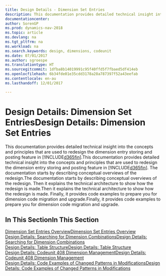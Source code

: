 ```yaml
---
title: Design Details - Dimension Set Entries
description: This documentation provides detailed technical insight into the concepts and principles that are used to redesign the dimension entry storing and posting feature.
documentationcenter: 
author: SorenGP
ms.prod: dynamics-nav-2018
ms.topic: article
ms.devlang: na
ms.tgt_pltfrm: na
ms.workload: na
ms.search.keywords: design, dimensions, codeunit
ms.date: 07/01/2017
ms.author: sgroespe
ms.translationtype: HT
ms.sourcegitcommit: 1dfba8b14019991c95f40ffd5f7fbaed5df414eb
ms.openlocfilehash: 6b34fde01e35cdd3178a28a787397f52a43eefab
ms.contentlocale: en-au
ms.lasthandoff: 12/01/2017

---
```

# <a name="design-details-dimension-set-entries"></a><span data-ttu-id="29504-103">Design Details: Dimension Set Entries</span><span class="sxs-lookup"><span data-stu-id="29504-103">Design Details: Dimension Set Entries</span></span>
<span data-ttu-id="29504-104">This documentation provides detailed technical insight into the concepts and principles that are used to redesign the dimension entry storing and posting feature in [!INCLUDE[d365fin](includes/d365fin_md.md)].</span><span class="sxs-lookup"><span data-stu-id="29504-104">This documentation provides detailed technical insight into the concepts and principles that are used to redesign the dimension entry storing and posting feature in [!INCLUDE[d365fin](includes/d365fin_md.md)].</span></span> <span data-ttu-id="29504-105">The documentation starts by describing conceptual overviews of the redesign.</span><span class="sxs-lookup"><span data-stu-id="29504-105">The documentation starts by describing conceptual overviews of the redesign.</span></span> <span data-ttu-id="29504-106">Then it explains the technical architecture to show how the redesign is made.</span><span class="sxs-lookup"><span data-stu-id="29504-106">Then it explains the technical architecture to show how the redesign is made.</span></span> <span data-ttu-id="29504-107">Finally, it provides code examples to prepare you for dimension code migration and upgrade.</span><span class="sxs-lookup"><span data-stu-id="29504-107">Finally, it provides code examples to prepare you for dimension code migration and upgrade.</span></span>  

## <a name="in-this-section"></a><span data-ttu-id="29504-108">In This Section</span><span class="sxs-lookup"><span data-stu-id="29504-108">In This Section</span></span>  
[<span data-ttu-id="29504-109">Dimension Set Entries Overview</span><span class="sxs-lookup"><span data-stu-id="29504-109">Dimension Set Entries Overview</span></span>](design-details-dimension-set-entries-overview.md)  
[<span data-ttu-id="29504-110">Design Details: Searching for Dimension Combinations</span><span class="sxs-lookup"><span data-stu-id="29504-110">Design Details: Searching for Dimension Combinations</span></span>](design-details-searching-for-dimension-combinations.md)  
[<span data-ttu-id="29504-111">Design Details: Table Structure</span><span class="sxs-lookup"><span data-stu-id="29504-111">Design Details: Table Structure</span></span>](design-details-table-structure.md)  
[<span data-ttu-id="29504-112">Design Details: Codeunit 408 Dimension Management</span><span class="sxs-lookup"><span data-stu-id="29504-112">Design Details: Codeunit 408 Dimension Management</span></span>](design-details-codeunit-408-dimension-management.md)  
[<span data-ttu-id="29504-113">Design Details: Code Examples of Changed Patterns in Modifications</span><span class="sxs-lookup"><span data-stu-id="29504-113">Design Details: Code Examples of Changed Patterns in Modifications</span></span>](design-details-code-examples-of-changed-patterns-in-modifications.md)

